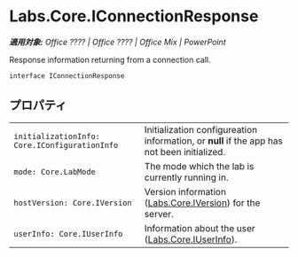 
# Labs.Core.IConnectionResponse

 _**適用対象:** Office ???? | Office ???? | Office Mix | PowerPoint_

Response information returning from a connection call.

```
interface IConnectionResponse
```


## プロパティ


|||
|:-----|:-----|
| `initializationInfo: Core.IConfigurationInfo`|Initialization configureation information, or  **null** if the app has not been initialized.|
| `mode: Core.LabMode`|The mode which the lab is currently running in.|
| `hostVersion: Core.IVersion`|Version information ([Labs.Core.IVersion](../../reference/office-mix/labs.core.iversion.md)) for the server.|
| `userInfo: Core.IUserInfo`|Information about the user ([Labs.Core.IUserInfo](../../reference/office-mix/labs.core.iuserinfo.md)).|
